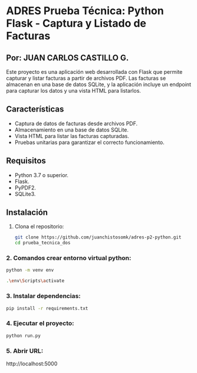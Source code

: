 # ADRES Prueba Técnica: Python Flask - Captura y Listado de Facturas

## Por: JUAN CARLOS CASTILLO G.

Este proyecto es una aplicación web desarrollada con Flask que permite capturar y listar facturas a partir de archivos PDF. Las facturas se almacenan en una base de datos SQLite, y la aplicación incluye un endpoint para capturar los datos y una vista HTML para listarlos.

## Características

- Captura de datos de facturas desde archivos PDF.
- Almacenamiento en una base de datos SQLite.
- Vista HTML para listar las facturas capturadas.
- Pruebas unitarias para garantizar el correcto funcionamiento.

## Requisitos

- Python 3.7 o superior.
- Flask.
- PyPDF2.
- SQLite3.

## Instalación

1. Clona el repositorio:

   ```bash
   git clone https://github.com/juanchistosomk/adres-p2-python.git
   cd prueba_tecnica_dos
   ```

### 2. Comandos crear entorno virtual python:

```bash
python -m venv env
```

```bash
.\env\Scripts\activate
```

### 3. Instalar dependencias:

```bash
pip install -r requirements.txt
```

### 4. Ejecutar el proyecto:

```bash
python run.py
```

### 5. Abrir URL:

http://localhost:5000
